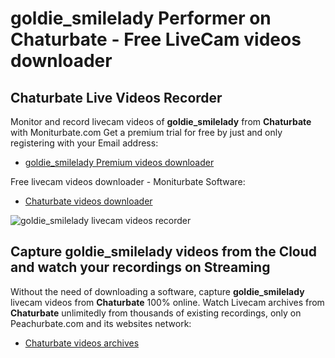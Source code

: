 # goldie_smilelady Performer on Chaturbate - Free LiveCam videos downloader

## Chaturbate Live Videos Recorder

Monitor and record livecam videos of **goldie_smilelady** from **Chaturbate** with Moniturbate.com
Get a premium trial for free by just and only registering with your Email address:
* [goldie_smilelady Premium videos downloader](https://moniturbate.com/request-demo-licence-key.html)

Free livecam videos downloader - Moniturbate Software:
* [Chaturbate videos downloader](https://moniturbate.com/moniturbate-download-software.html)

![goldie_smilelady livecam videos recorder](https://peachurnet.com/templates/moniturbate-software.png)


## Capture goldie_smilelady videos from the Cloud and watch your recordings on Streaming

Without the need of downloading a software, capture **goldie_smilelady** livecam videos from **Chaturbate** 100% online.
Watch Livecam archives from **Chaturbate** unlimitedly from thousands of existing recordings, only on Peachurbate.com and its websites network:
* [Chaturbate videos archives](https://peachurnet.com/)